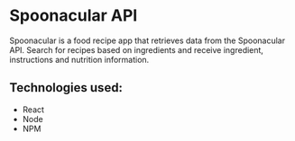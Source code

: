 # Spoonacular API

Spoonacular is a food recipe app that retrieves data from the Spoonacular API.  Search for recipes based on ingredients and receive ingredient, instructions and nutrition information.  

## Technologies used: 

- React
- Node 
- NPM 
